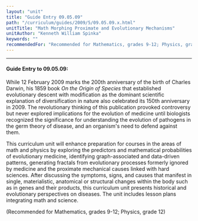 ```yaml
---
layout: "unit"
title: "Guide Entry 09.05.09"
path: "/curriculum/guides/2009/5/09.05.09.x.html"
unitTitle: "Math Morphing Proximate and Evolutionary Mechanisms"
unitAuthor: "Kenneth William Spinka"
keywords: ""
recommendedFor: "Recommended for Mathematics, grades 9-12; Physics, grade 12"
---
```

<body>
<hr/>
<h4>
Guide Entry to 09.05.09:
</h4>
While 12 February 2009 marks the 200th anniversary of the birth of Charles Darwin, his 1859 book
<i>
On the Origin of Species
</i>
that established evolutionary descent with modification as the dominant scientific explanation of diversification in nature also celebrated its 150th anniversary in 2009. The revolutionary thinking of this publication provoked controversy but never explored implications for the evolution of medicine until biologists recognized the significance for understanding the evolution of pathogens in the germ theory of disease, and an organism's need to defend against them.
<p>
This curriculum unit will enhance preparation for courses in the areas of math and physics by exploring the predictors and mathematical probabilities of evolutionary medicine, identifying graph-associated and data-driven patterns, generating fractals from evolutionary processes formerly ignored by medicine and the proximate mechanical causes linked with hard sciences. After discussing the symptoms, signs, and causes that manifest in single, materialistic, anatomical or structural changes within the body such as in genes and their products, this curriculum unit presents historical and evolutionary perspectives on diseases. The unit includes lesson plans integrating math and science.
</p>
<p>
(Recommended for Mathematics, grades 9-12; Physics, grade 12)
</p>
</body>